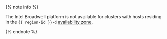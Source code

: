 {% note info %}

The Intel Broadwell platform is not available for clusters with hosts residing in the `{{ region-id }}-d` [availability zone](../../overview/concepts/geo-scope.md).

{% endnote %}
